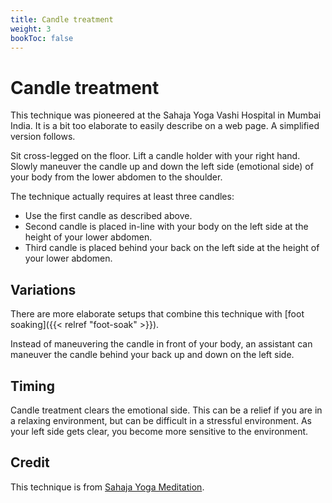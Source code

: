 ```yaml
---
title: Candle treatment
weight: 3
bookToc: false
---
```


# Candle treatment

This technique was pioneered at the Sahaja Yoga Vashi Hospital in
Mumbai India. It is a bit too elaborate to easily describe on a web
page. A simplified version follows.

Sit cross-legged on the floor. Lift a candle holder with your right
hand. Slowly maneuver the candle up and down the left side (emotional
side) of your body from the lower abdomen to the shoulder.

The technique actually requires at least three candles:

- Use the first candle as described above.
- Second candle is placed in-line with your body on the left side at
  the height of your lower abdomen.
- Third candle is placed behind your back on the left side at
  the height of your lower abdomen.

## Variations

There are more elaborate setups that combine this technique with [foot
soaking]({{< relref "foot-soak" >}}).

Instead of maneuvering the candle in front of your body, an assistant
can maneuver the candle behind your back up and down on the left side.

## Timing

Candle treatment clears the emotional side. This can be a relief if
you are in a relaxing environment, but can be difficult in a stressful
environment. As your left side gets clear, you become more sensitive
to the environment.

## Credit

This technique is from [Sahaja Yoga Meditation](https://us.sahajayoga.org/).
